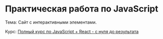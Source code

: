 # Практическая работа по JavaScript

Тема: Сайт с интерактивными элементами.

Курс: [Полный курс по JavaScript + React - с нуля до результата](https://www.udemy.com/course/javascript_full/)
